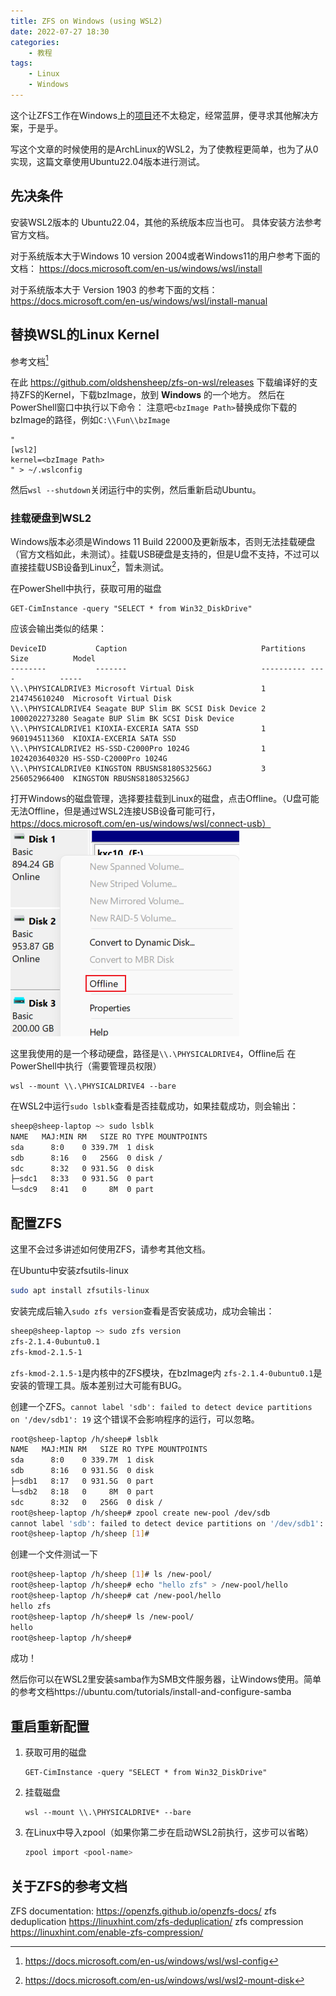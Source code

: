 ```yaml
---
title: ZFS on Windows (using WSL2)
date: 2022-07-27 18:30
categories:
    - 教程
tags:
    - Linux
    - Windows
---
```


这个让ZFS工作在Windows上的[项目](https://github.com/openzfsonwindows/openzfs)还不太稳定，经常蓝屏，便寻求其他解决方案，于是乎。

<!-- more -->

写这个文章的时候使用的是ArchLinux的WSL2，为了使教程更简单，也为了从0实现，这篇文章使用Ubuntu22.04版本进行测试。

## 先决条件
安装WSL2版本的 Ubuntu22.04，其他的系统版本应当也可。
具体安装方法参考官方文档。

对于系统版本大于Windows 10 version 2004或者Windows11的用户参考下面的文档：
https://docs.microsoft.com/en-us/windows/wsl/install

对于系统版本大于 Version 1903 的参考下面的文档：
https://docs.microsoft.com/en-us/windows/wsl/install-manual

## 替换WSL的Linux Kernel
参考文档[^1]

在此 https://github.com/oldshensheep/zfs-on-wsl/releases 下载编译好的支持ZFS的Kernel，下载bzImage，放到 **Windows** 的一个地方。
然后在PowerShell窗口中执行以下命令：
注意吧`<bzImage Path>`替换成你下载的bzImage的路径，例如`C:\\Fun\\bzImage`
```
"
[wsl2]
kernel=<bzImage Path>
" > ~/.wslconfig
```

然后`wsl --shutdown`关闭运行中的实例，然后重新启动Ubuntu。


### 挂载硬盘到WSL2

Windows版本必须是Windows 11 Build 22000及更新版本，否则无法挂载硬盘（官方文档如此，未测试）。挂载USB硬盘是支持的，但是U盘不支持，不过可以直接挂载USB设备到Linux[^2]，暂未测试。


在PowerShell中执行，获取可用的磁盘
```pwsh
GET-CimInstance -query "SELECT * from Win32_DiskDrive"
```
应该会输出类似的结果：
```
DeviceID           Caption                              Partitions Size          Model
--------           -------                              ---------- ----          -----
\\.\PHYSICALDRIVE3 Microsoft Virtual Disk               1          214745610240  Microsoft Virtual Disk
\\.\PHYSICALDRIVE4 Seagate BUP Slim BK SCSI Disk Device 2          1000202273280 Seagate BUP Slim BK SCSI Disk Device
\\.\PHYSICALDRIVE1 KIOXIA-EXCERIA SATA SSD              1          960194511360  KIOXIA-EXCERIA SATA SSD
\\.\PHYSICALDRIVE2 HS-SSD-C2000Pro 1024G                1          1024203640320 HS-SSD-C2000Pro 1024G
\\.\PHYSICALDRIVE0 KINGSTON RBUSNS8180S3256GJ           3          256052966400  KINGSTON RBUSNS8180S3256GJ
```
打开Windows的磁盘管理，选择要挂载到Linux的磁盘，点击Offline。（U盘可能无法Offline，但是通过WSL2连接USB设备可能可行，https://docs.microsoft.com/en-us/windows/wsl/connect-usb）
![](images/2022-07-27-19-57-33.png)

这里我使用的是一个移动硬盘，路径是`\\.\PHYSICALDRIVE4`，Offline后
在PowerShell中执行（需要管理员权限）
```pwsh
wsl --mount \\.\PHYSICALDRIVE4 --bare
```
在WSL2中运行`sudo lsblk`查看是否挂载成功，如果挂载成功，则会输出：
```bash
sheep@sheep-laptop ~> sudo lsblk
NAME   MAJ:MIN RM   SIZE RO TYPE MOUNTPOINTS
sda      8:0    0 339.7M  1 disk
sdb      8:16   0   256G  0 disk /
sdc      8:32   0 931.5G  0 disk
├─sdc1   8:33   0 931.5G  0 part
└─sdc9   8:41   0     8M  0 part
```

## 配置ZFS
这里不会过多讲述如何使用ZFS，请参考其他文档。


在Ubuntu中安装zfsutils-linux
```bash
sudo apt install zfsutils-linux 
```
安装完成后输入`sudo zfs version`查看是否安装成功，成功会输出：
```bash
sheep@sheep-laptop ~> sudo zfs version
zfs-2.1.4-0ubuntu0.1
zfs-kmod-2.1.5-1
```
`zfs-kmod-2.1.5-1`是内核中的ZFS模块，在bzImage内
`zfs-2.1.4-0ubuntu0.1`是安装的管理工具。版本差别过大可能有BUG。

创建一个ZFS。`cannot label 'sdb': failed to detect device partitions on '/dev/sdb1': 19` 这个错误不会影响程序的运行，可以忽略。
```bash
root@sheep-laptop /h/sheep# lsblk
NAME   MAJ:MIN RM   SIZE RO TYPE MOUNTPOINTS
sda      8:0    0 339.7M  1 disk
sdb      8:16   0 931.5G  0 disk
├─sdb1   8:17   0 931.5G  0 part
└─sdb2   8:18   0     8M  0 part
sdc      8:32   0   256G  0 disk /
root@sheep-laptop /h/sheep# zpool create new-pool /dev/sdb
cannot label 'sdb': failed to detect device partitions on '/dev/sdb1': 19
root@sheep-laptop /h/sheep [1]#
```
创建一个文件测试一下
```bash
root@sheep-laptop /h/sheep [1]# ls /new-pool/
root@sheep-laptop /h/sheep# echo "hello zfs" > /new-pool/hello
root@sheep-laptop /h/sheep# cat /new-pool/hello
hello zfs
root@sheep-laptop /h/sheep# ls /new-pool/
hello
root@sheep-laptop /h/sheep#
```
成功！

然后你可以在WSL2里安装samba作为SMB文件服务器，让Windows使用。简单的参考文档https://ubuntu.com/tutorials/install-and-configure-samba

## 重启重新配置
1. 获取可用的磁盘
    ```pwsh
    GET-CimInstance -query "SELECT * from Win32_DiskDrive"
    ```
2. 挂载磁盘
    ```pwsh
    wsl --mount \\.\PHYSICALDRIVE* --bare
    ```
3. 在Linux中导入zpool（如果你第二步在启动WSL2前执行，这步可以省略）
   ```bash
   zpool import <pool-name>
   ```
## 关于ZFS的参考文档
ZFS documentation: https://openzfs.github.io/openzfs-docs/
zfs deduplication https://linuxhint.com/zfs-deduplication/
zfs compression https://linuxhint.com/enable-zfs-compression/


[^1]: https://docs.microsoft.com/en-us/windows/wsl/wsl-config
[^2]: https://docs.microsoft.com/en-us/windows/wsl/wsl2-mount-disk
